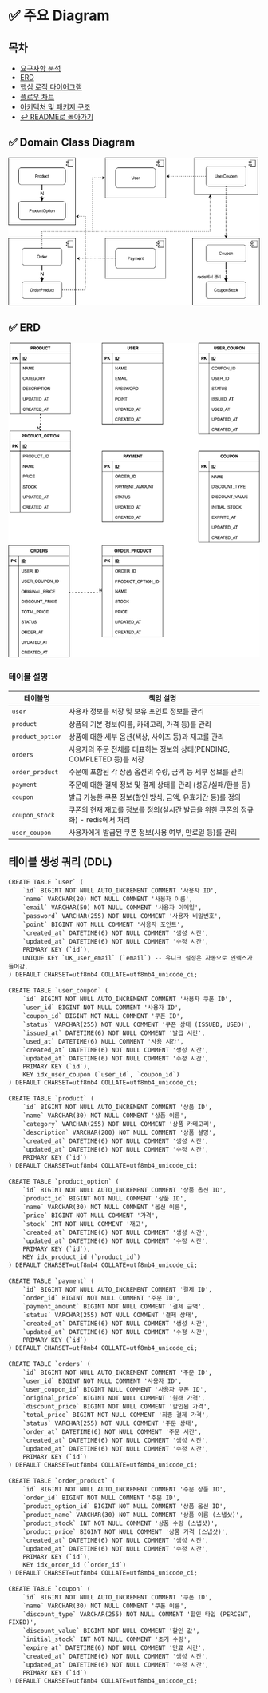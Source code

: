 # ✅ 주요 Diagram
## 목차
- [요구사항 분석](01_Requirements_Analysis.md)
- [ERD](03_erd.md)
- [핵심 로직 다이어그램](02_Sequence_Diagram.md)
- [플로우 차트](04_flowchart.md)
- [아키텍처 및 패키지 구조](05_Architecture.md)
- [↩️ README로 돌아가기](../README.md#주요기능-및-아키텍처-링크들)

## ✅ Domain Class Diagram
![도메인 클래스 다이어그램](./picture/domain_diagram.png)

## ✅ ERD
![ERD 다이어그램](./picture/erd.png)

### 테이블 설명
| 테이블명             | 책임 설명                                              |
|------------------|----------------------------------------------------|
| `user`           | 사용자 정보를 저장 및 보유 포인트 정보를 관리                         |
| `product`        | 상품의 기본 정보(이름, 카테고리, 가격 등)를 관리                      |
| `product_option` | 상품에 대한 세부 옵션(색상, 사이즈 등)과 재고를 관리                    |
| `orders`         | 사용자의 주문 전체를 대표하는 정보와 상태(PENDING, COMPLETED 등)를 저장  |
| `order_product`  | 주문에 포함된 각 상품 옵션의 수량, 금액 등 세부 정보를 관리                |
| `payment`        | 주문에 대한 결제 정보 및 결제 상태를 관리 (성공/실패/환불 등)              |
| `coupon`         | 발급 가능한 쿠폰 정보(할인 방식, 금액, 유효기간 등)를 정의                |
| `coupon_stock`   | 쿠폰의 현재 재고를 정보를 정의(실시간 발급을 위한 쿠폰의 정규화) - redis에서 처리 |
| `user_coupon`    | 사용자에게 발급된 쿠폰 정보(사용 여부, 만료일 등)를 관리                  |

## 테이블 생성 쿼리 (DDL)

```mysql
CREATE TABLE `user` (
    `id` BIGINT NOT NULL AUTO_INCREMENT COMMENT '사용자 ID',
    `name` VARCHAR(20) NOT NULL COMMENT '사용자 이름',
    `email` VARCHAR(50) NOT NULL COMMENT '사용자 이메일',
    `password` VARCHAR(255) NOT NULL COMMENT '사용자 비밀번호',
    `point` BIGINT NOT NULL COMMENT '사용자 포인트',
    `created_at` DATETIME(6) NOT NULL COMMENT '생성 시간',
    `updated_at` DATETIME(6) NOT NULL COMMENT '수정 시간',
    PRIMARY KEY (`id`),
    UNIQUE KEY `UK_user_email` (`email`) -- 유니크 설정은 자동으로 인덱스가 들어감.
) DEFAULT CHARSET=utf8mb4 COLLATE=utf8mb4_unicode_ci;

CREATE TABLE `user_coupon` (
    `id` BIGINT NOT NULL AUTO_INCREMENT COMMENT '사용자 쿠폰 ID',
    `user_id` BIGINT NOT NULL COMMENT '사용자 ID',
    `coupon_id` BIGINT NOT NULL COMMENT '쿠폰 ID',
    `status` VARCHAR(255) NOT NULL COMMENT '쿠폰 상태 (ISSUED, USED)',
    `issued_at` DATETIME(6) NOT NULL COMMENT '발급 시간',
    `used_at` DATETIME(6) NULL COMMENT '사용 시간',
    `created_at` DATETIME(6) NOT NULL COMMENT '생성 시간',
    `updated_at` DATETIME(6) NOT NULL COMMENT '수정 시간',
    PRIMARY KEY (`id`),
    KEY idx_user_coupon (`user_id`, `coupon_id`)
) DEFAULT CHARSET=utf8mb4 COLLATE=utf8mb4_unicode_ci;

CREATE TABLE `product` (
    `id` BIGINT NOT NULL AUTO_INCREMENT COMMENT '상품 ID',
    `name` VARCHAR(30) NOT NULL COMMENT '상품 이름',
    `category` VARCHAR(255) NOT NULL COMMENT '상품 카테고리',
    `description` VARCHAR(200) NOT NULL COMMENT '상품 설명',
    `created_at` DATETIME(6) NOT NULL COMMENT '생성 시간',
    `updated_at` DATETIME(6) NOT NULL COMMENT '수정 시간',
    PRIMARY KEY (`id`)
) DEFAULT CHARSET=utf8mb4 COLLATE=utf8mb4_unicode_ci;

CREATE TABLE `product_option` (
    `id` BIGINT NOT NULL AUTO_INCREMENT COMMENT '상품 옵션 ID',
    `product_id` BIGINT NOT NULL COMMENT '상품 ID',
    `name` VARCHAR(30) NOT NULL COMMENT '옵션 이름',
    `price` BIGINT NOT NULL COMMENT '가격',
    `stock` INT NOT NULL COMMENT '재고',
    `created_at` DATETIME(6) NOT NULL COMMENT '생성 시간',
    `updated_at` DATETIME(6) NOT NULL COMMENT '수정 시간',
    PRIMARY KEY (`id`),
    KEY idx_product_id (`product_id`)
) DEFAULT CHARSET=utf8mb4 COLLATE=utf8mb4_unicode_ci;

CREATE TABLE `payment` (
    `id` BIGINT NOT NULL AUTO_INCREMENT COMMENT '결제 ID',
    `order_id` BIGINT NOT NULL COMMENT '주문 ID',
    `payment_amount` BIGINT NOT NULL COMMENT '결제 금액',
    `status` VARCHAR(255) NOT NULL COMMENT '결제 상태',
    `created_at` DATETIME(6) NOT NULL COMMENT '생성 시간',
    `updated_at` DATETIME(6) NOT NULL COMMENT '수정 시간',
    PRIMARY KEY (`id`)
) DEFAULT CHARSET=utf8mb4 COLLATE=utf8mb4_unicode_ci;

CREATE TABLE `orders` (
    `id` BIGINT NOT NULL AUTO_INCREMENT COMMENT '주문 ID',
    `user_id` BIGINT NOT NULL COMMENT '사용자 ID',
    `user_coupon_id` BIGINT NULL COMMENT '사용자 쿠폰 ID',
    `original_price` BIGINT NOT NULL COMMENT '원래 가격',
    `discount_price` BIGINT NOT NULL COMMENT '할인된 가격',
    `total_price` BIGINT NOT NULL COMMENT '최종 결제 가격',
    `status` VARCHAR(255) NOT NULL COMMENT '주문 상태',
    `order_at` DATETIME(6) NOT NULL COMMENT '주문 시간',
    `created_at` DATETIME(6) NOT NULL COMMENT '생성 시간',
    `updated_at` DATETIME(6) NOT NULL COMMENT '수정 시간',
    PRIMARY KEY (`id`)
) DEFAULT CHARSET=utf8mb4 COLLATE=utf8mb4_unicode_ci;

CREATE TABLE `order_product` (
    `id` BIGINT NOT NULL AUTO_INCREMENT COMMENT '주문 상품 ID',
    `order_id` BIGINT NOT NULL COMMENT '주문 ID',
    `product_option_id` BIGINT NOT NULL COMMENT '상품 옵션 ID',
    `product_name` VARCHAR(30) NOT NULL COMMENT '상품 이름 (스냅샷)',
    `product_stock` INT NOT NULL COMMENT '상품 수량 (스냅샷)',
    `product_price` BIGINT NOT NULL COMMENT '상품 가격 (스냅샷)',
    `created_at` DATETIME(6) NOT NULL COMMENT '생성 시간',
    `updated_at` DATETIME(6) NOT NULL COMMENT '수정 시간',
    PRIMARY KEY (`id`),
    KEY idx_order_id (`order_id`)
) DEFAULT CHARSET=utf8mb4 COLLATE=utf8mb4_unicode_ci;

CREATE TABLE `coupon` (
    `id` BIGINT NOT NULL AUTO_INCREMENT COMMENT '쿠폰 ID',
    `name` VARCHAR(30) NOT NULL COMMENT '쿠폰 이름',
    `discount_type` VARCHAR(255) NOT NULL COMMENT '할인 타입 (PERCENT, FIXED)',
    `discount_value` BIGINT NOT NULL COMMENT '할인 값',
    `initial_stock` INT NOT NULL COMMENT '초기 수량',
    `expire_at` DATETIME(6) NOT NULL COMMENT '만료 시간',
    `created_at` DATETIME(6) NOT NULL COMMENT '생성 시간',
    `updated_at` DATETIME(6) NOT NULL COMMENT '수정 시간',
    PRIMARY KEY (`id`)
) DEFAULT CHARSET=utf8mb4 COLLATE=utf8mb4_unicode_ci;
```